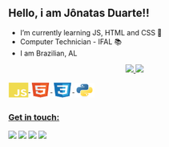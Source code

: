 ## Hello, i am Jônatas Duarte!!

- I’m currently learning JS, HTML and CSS 📖
- Computer Technician - IFAL 📚
- I am Brazilian, AL <img src= https://upload.wikimedia.org/wikipedia/commons/thumb/0/05/Flag_of_Brazil.svg/800px-Flag_of_Brazil.svg.png width="20.5" height="13.4"> 



<div align="center">
  <a href="https://github.com/JonatasDVL">
  <img height="150em" src="https://github-readme-stats-sigma-five.vercel.app/api?username=JonatasDVL&show_icons=true&theme=dark&include_all_commits=true&count_private=true"/>
  <img height="150em" src="https://github-readme-stats-sigma-five.vercel.app/api/top-langs/?username=JonatasDVL&layout=compact&langs_count=7&theme=dark"/>
</div>
  
  <br>
  
<div style="display: inline_block">
  <img align="center" alt="JavaScript" height="30" width="40" src="https://raw.githubusercontent.com/devicons/devicon/master/icons/javascript/javascript-plain.svg">
  <img align="center" alt="HTML" height="30" width="40" src="https://raw.githubusercontent.com/devicons/devicon/master/icons/html5/html5-original.svg">
  <img align="center" alt="CSS" height="30" width="40" src="https://raw.githubusercontent.com/devicons/devicon/master/icons/css3/css3-original.svg">
  <img align="center" alt="Python" height="30" width="40" src="https://raw.githubusercontent.com/devicons/devicon/master/icons/python/python-original.svg">
</div>
  
  ##
  
### Get in touch:
  
<div> 
  <a href="https://www.instagram.com/jonatasdvl/" target="_blank"><img src="https://img.shields.io/badge/-Instagram-%23E4405F?style=for-the-badge&logo=instagram&logoColor=white" target="_blank"></a>
 <a href="https://discord.gg/Jonatas_DVL#2237" target="_blank"><img src="https://img.shields.io/badge/Discord-7289DA?style=for-the-badge&logo=discord&logoColor=white" target="_blank"></a> 
  <a href = "mailto:jonatas17@gmail.com"><img src="https://img.shields.io/badge/-Gmail-%23333?style=for-the-badge&logo=gmail&logoColor=white" target="_blank"></a>
  <a href="https://www.linkedin.com/in/J%C3%B4natasDuarte/" target="_blank"><img src="https://img.shields.io/badge/-LinkedIn-%230077B5?style=for-the-badge&logo=linkedin&logoColor=white" target="_blank"></a>  
</div>
